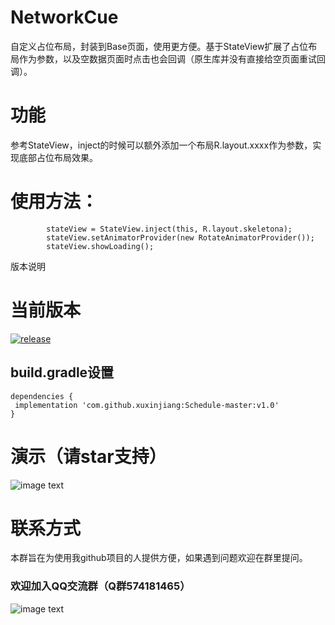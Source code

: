 # NetworkCue
  自定义占位布局，封装到Base页面，使用更方便。基于StateView扩展了占位布局作为参数，以及空数据页面时点击也会回调（原生库并没有直接给空页面重试回调）。


# 功能

参考StateView，inject的时候可以额外添加一个布局R.layout.xxxx作为参数，实现底部占位布局效果。


# 使用方法：
```
        stateView = StateView.inject(this, R.layout.skeletona);
        stateView.setAnimatorProvider(new RotateAnimatorProvider());
        stateView.showLoading();
```

版本说明

# 当前版本

[![release](https://img.shields.io/badge/release-v1.0-orange.svg)](https://github.com/xuxinjiang/Schedule-master/blob/master/update.md)

## build.gradle设置
```
dependencies {
 implementation 'com.github.xuxinjiang:Schedule-master:v1.0'
}
```
# 演示（请star支持）

![image text](https://github.com/xuxinjiang/Schedule-master/blob/master/gif/dd.gif)

# 联系方式

本群旨在为使用我github项目的人提供方便，如果遇到问题欢迎在群里提问。

### 欢迎加入QQ交流群（Q群574181465）

![image text](https://github.com/xuxinjiang/NetworkCue-/blob/master/gif/qqqun.png)



